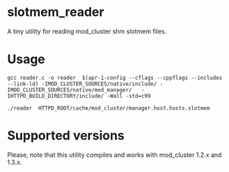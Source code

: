 slotmem_reader
==============

A tiny utility for reading mod_cluster shm slotmem files.


Usage
=====

    gcc reader.c -o reader  $(apr-1-config --cflags --cppflags --includes --link-ld) -IMOD_CLUSTER_SOURCES/native/include/ -IMOD_CLUSTER_SOURCES/native/mod_manager/   -IHTTPD_BUILD_DIRECTORY/include/ -Wall -std=c99

    ./reader  HTTPD_ROOT/cache/mod_cluster/manager.host.hosts.slotmem

Supported versions
==================

Please, note that this utility compiles and works with mod_cluster 1.2.x and 1.3.x.

